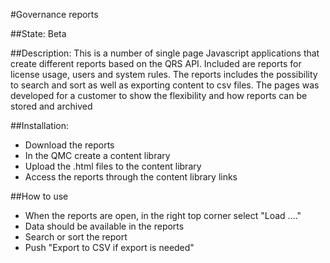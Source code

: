 #Governance reports

##State:
Beta

##Description:
This is a number of single page Javascript applications that create different reports
based on the QRS API. Included are reports for license usage, users and system rules.
The reports includes the possibility to search and sort as well as exporting content
to csv files. The pages was developed for a customer to show the flexibility
and how reports can be stored and archived

##Installation:
* Download the reports
* In the QMC create a content library
* Upload the .html files to the content library
* Access the reports through the content library links

##How to use
* When the reports are open, in the right top corner select "Load ...."
* Data should be available in the reports
* Search or sort the report
* Push "Export to CSV if export is needed"
